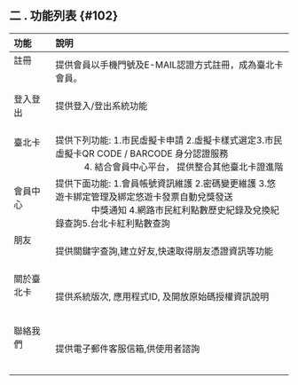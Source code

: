 ## **二 . 功能列表** {#102}

| 功能 | 說明 |
| :--- | :---|
| 註冊                               |提供會員以手機門號及E-MAIL認證方式註冊，成為臺北卡會員。|
| 登入登出                      |提供登入/登出系統功能                                                                                      |
| 臺北卡                             |提供下列功能: 1.市民虛擬卡申請 2.虛擬卡樣式選定3.市民虛擬卡QR CODE / BARCODE 身分認證服務                                   4. 結合會員中心平台， 提供整合其他臺北卡證進階|
| 會員中心                           |提供下面功能: 1.會員帳號資訊維護 2.密碼變更維護 3.悠遊卡綁定管理及綁定悠遊卡發票自動兌獎發送                                    中獎通知 4.網路市民紅利點數歷史紀錄及兌換紀錄查詢5.台北卡紅利點數查詢|
| 朋友                              |提供關鍵字查詢,建立好友,快速取得朋友憑證資訊等功能   |
|關於臺北卡                          |提供系統版次, 應用程式ID, 及開放原始碼授權資訊說明  |
|聯絡我們                            |提供電子郵件客服信箱,供使用者諮詢   |
